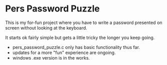 # Pers Password Puzzle

This is my for-fun project where you have to write a password
presented on screen without looking at the keyboard.

It starts ok fairly simple but gets a little tricky the longer
you keep going.

- pers_password_puzzle.c only has basic functionality thus far.
- updates for a more "fun" experience are ongoing.
- windows .exe version is in the works.
